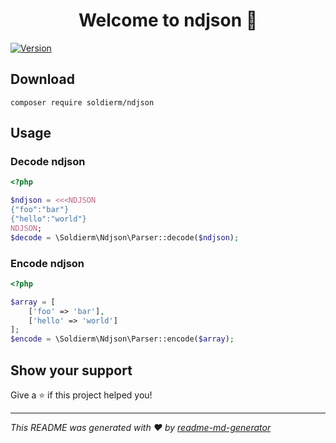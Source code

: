 <h1 align="center">Welcome to ndjson 👋</h1>
<p>
  <a href="https://www.npmjs.com/package/ndjson" target="_blank">
    <img alt="Version" src="https://img.shields.io/npm/v/ndjson.svg">
  </a>
</p>

## Download
```shell script
composer require soldierm/ndjson
```

## Usage

### Decode ndjson
```php
<?php

$ndjson = <<<NDJSON
{"foo":"bar"}
{"hello":"world"}
NDJSON;
$decode = \Soldierm\Ndjson\Parser::decode($ndjson);
```

### Encode ndjson
```php
<?php

$array = [
    ['foo' => 'bar'],
    ['hello' => 'world']
];
$encode = \Soldierm\Ndjson\Parser::encode($array);
```

## Show your support

Give a ⭐️ if this project helped you!

***
_This README was generated with ❤️ by [readme-md-generator](https://github.com/kefranabg/readme-md-generator)_
